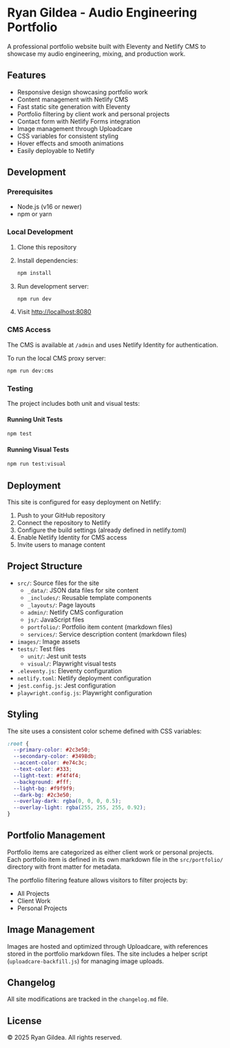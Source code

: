 # Ryan Gildea - Audio Engineering Portfolio

A professional portfolio website built with Eleventy and Netlify CMS to showcase my audio engineering, mixing, and production work.

## Features

- Responsive design showcasing portfolio work
- Content management with Netlify CMS
- Fast static site generation with Eleventy
- Portfolio filtering by client work and personal projects
- Contact form with Netlify Forms integration
- Image management through Uploadcare
- CSS variables for consistent styling
- Hover effects and smooth animations
- Easily deployable to Netlify

## Development

### Prerequisites

- Node.js (v16 or newer)
- npm or yarn

### Local Development

1. Clone this repository
2. Install dependencies:

   ```bash
   npm install
   ```

3. Run development server:

   ```bash
   npm run dev
   ```

4. Visit <http://localhost:8080>

### CMS Access

The CMS is available at `/admin` and uses Netlify Identity for authentication.

To run the local CMS proxy server:

```bash
npm run dev:cms
```

### Testing

The project includes both unit and visual tests:

#### Running Unit Tests

```bash
npm test
```

#### Running Visual Tests

```bash
npm run test:visual
```

## Deployment

This site is configured for easy deployment on Netlify:

1. Push to your GitHub repository
2. Connect the repository to Netlify
3. Configure the build settings (already defined in netlify.toml)
4. Enable Netlify Identity for CMS access
5. Invite users to manage content

## Project Structure

- `src/`: Source files for the site
  - `_data/`: JSON data files for site content
  - `_includes/`: Reusable template components
  - `_layouts/`: Page layouts
  - `admin/`: Netlify CMS configuration
  - `js/`: JavaScript files
  - `portfolio/`: Portfolio item content (markdown files)
  - `services/`: Service description content (markdown files)
- `images/`: Image assets
- `tests/`: Test files
  - `unit/`: Jest unit tests
  - `visual/`: Playwright visual tests
- `.eleventy.js`: Eleventy configuration
- `netlify.toml`: Netlify deployment configuration
- `jest.config.js`: Jest configuration
- `playwright.config.js`: Playwright configuration

## Styling

The site uses a consistent color scheme defined with CSS variables:

```css
:root {
  --primary-color: #2c3e50;
  --secondary-color: #3498db;
  --accent-color: #e74c3c;
  --text-color: #333;
  --light-text: #f4f4f4;
  --background: #fff;
  --light-bg: #f9f9f9;
  --dark-bg: #2c3e50;
  --overlay-dark: rgba(0, 0, 0, 0.5);
  --overlay-light: rgba(255, 255, 255, 0.92);
}
```

## Portfolio Management

Portfolio items are categorized as either client work or personal projects. Each portfolio item is defined in its own markdown file in the `src/portfolio/` directory with front matter for metadata.

The portfolio filtering feature allows visitors to filter projects by:
- All Projects
- Client Work
- Personal Projects

## Image Management

Images are hosted and optimized through Uploadcare, with references stored in the portfolio markdown files. The site includes a helper script (`uploadcare-backfill.js`) for managing image uploads.

## Changelog

All site modifications are tracked in the `changelog.md` file.

## License

© 2025 Ryan Gildea. All rights reserved.
